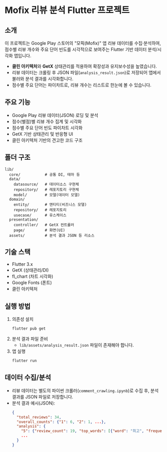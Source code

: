 # Mofix 리뷰 분석 Flutter 프로젝트

## 소개

이 프로젝트는 Google Play 스토어의 "모픽(Mofix)" 앱 리뷰 데이터를 수집·분석하여, 점수별 리뷰 개수와 주요 단어 빈도를 시각적으로 보여주는 Flutter 기반 데이터 분석/시각화 앱입니다.

- **클린 아키텍처**와 **GetX** 상태관리를 적용하여 확장성과 유지보수성을 높였습니다.
- 리뷰 데이터는 크롤링 후 JSON 파일(`analysis_result.json`)로 저장되어 앱에서 불러와 분석 결과를 시각화합니다.
- 점수별 주요 단어는 파이차트로, 리뷰 개수는 리스트로 한눈에 볼 수 있습니다.

## 주요 기능

- Google Play 리뷰 데이터(JSON) 로딩 및 분석
- 점수(별점)별 리뷰 개수 집계 및 시각화
- 점수별 주요 단어 빈도 파이차트 시각화
- GetX 기반 상태관리 및 반응형 UI
- 클린 아키텍처 기반의 견고한 코드 구조

## 폴더 구조

```
lib/
  core/           # 공통 DI, 테마 등
  data/
    datasource/   # 데이터소스 구현체
    repository/   # 레포지토리 구현체
    model/        # 모델(데이터 모델)
  domain/
    entity/       # 엔티티(비즈니스 모델)
    repository/   # 레포지토리
    usecase/      # 유스케이스
  presentation/
    controller/   # GetX 컨트롤러
    page/         # 화면(UI)
  assets/         # 분석 결과 JSON 등 리소스
```

## 기술 스택

- Flutter 3.x
- GetX (상태관리/DI)
- fl_chart (차트 시각화)
- Google Fonts (폰트)
- 클린 아키텍처

## 실행 방법

1. 의존성 설치
   ```bash
   flutter pub get
   ```
2. 분석 결과 파일 준비
   - `lib/assets/analysis_result.json` 파일이 존재해야 합니다.
3. 앱 실행
   ```bash
   flutter run
   ```

## 데이터 수집/분석

- 리뷰 데이터는 별도의 파이썬 크롤러(`comment_crawling.ipynb`)로 수집 후, 분석 결과를 JSON 파일로 저장합니다.
- 분석 결과 예시(JSON):
  ```json
  {
    "total_reviews": 34,
    "overall_counts": {"1": 6, "2": 1, ...},
    "analysis": {
      "5": {"review_count": 19, "top_words": [{"word": "최고", "frequency": 4}, ...]},
      ...
    }
  }
  ```



